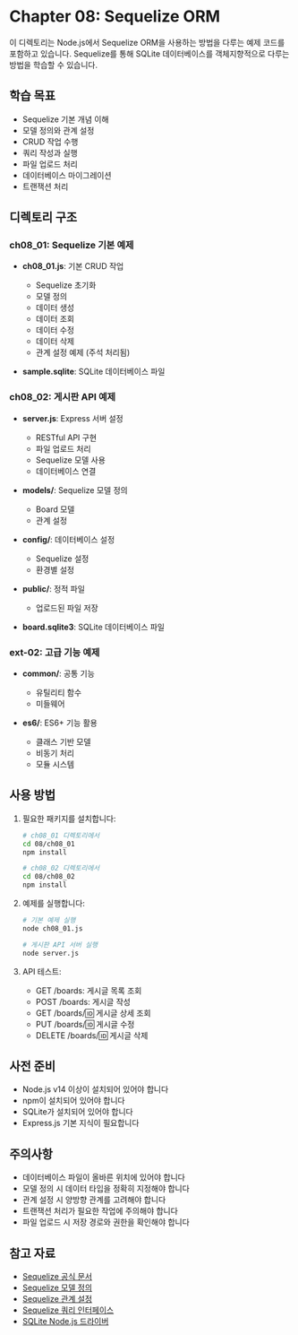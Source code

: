 # Chapter 08: Sequelize ORM

이 디렉토리는 Node.js에서 Sequelize ORM을 사용하는 방법을 다루는 예제 코드를 포함하고 있습니다. Sequelize를 통해 SQLite 데이터베이스를 객체지향적으로 다루는 방법을 학습할 수 있습니다.

## 학습 목표

- Sequelize 기본 개념 이해
- 모델 정의와 관계 설정
- CRUD 작업 수행
- 쿼리 작성과 실행
- 파일 업로드 처리
- 데이터베이스 마이그레이션
- 트랜잭션 처리

## 디렉토리 구조

### ch08_01: Sequelize 기본 예제

- **ch08_01.js**: 기본 CRUD 작업

  - Sequelize 초기화
  - 모델 정의
  - 데이터 생성
  - 데이터 조회
  - 데이터 수정
  - 데이터 삭제
  - 관계 설정 예제 (주석 처리됨)

- **sample.sqlite**: SQLite 데이터베이스 파일

### ch08_02: 게시판 API 예제

- **server.js**: Express 서버 설정

  - RESTful API 구현
  - 파일 업로드 처리
  - Sequelize 모델 사용
  - 데이터베이스 연결

- **models/**: Sequelize 모델 정의

  - Board 모델
  - 관계 설정

- **config/**: 데이터베이스 설정

  - Sequelize 설정
  - 환경별 설정

- **public/**: 정적 파일

  - 업로드된 파일 저장

- **board.sqlite3**: SQLite 데이터베이스 파일

### ext-02: 고급 기능 예제

- **common/**: 공통 기능

  - 유틸리티 함수
  - 미들웨어

- **es6/**: ES6+ 기능 활용
  - 클래스 기반 모델
  - 비동기 처리
  - 모듈 시스템

## 사용 방법

1. 필요한 패키지를 설치합니다:

   ```bash
   # ch08_01 디렉토리에서
   cd 08/ch08_01
   npm install

   # ch08_02 디렉토리에서
   cd 08/ch08_02
   npm install
   ```

2. 예제를 실행합니다:

   ```bash
   # 기본 예제 실행
   node ch08_01.js

   # 게시판 API 서버 실행
   node server.js
   ```

3. API 테스트:
   - GET /boards: 게시글 목록 조회
   - POST /boards: 게시글 작성
   - GET /boards/:id: 게시글 상세 조회
   - PUT /boards/:id: 게시글 수정
   - DELETE /boards/:id: 게시글 삭제

## 사전 준비

- Node.js v14 이상이 설치되어 있어야 합니다
- npm이 설치되어 있어야 합니다
- SQLite가 설치되어 있어야 합니다
- Express.js 기본 지식이 필요합니다

## 주의사항

- 데이터베이스 파일이 올바른 위치에 있어야 합니다
- 모델 정의 시 데이터 타입을 정확히 지정해야 합니다
- 관계 설정 시 양방향 관계를 고려해야 합니다
- 트랜잭션 처리가 필요한 작업에 주의해야 합니다
- 파일 업로드 시 저장 경로와 권한을 확인해야 합니다

## 참고 자료

- [Sequelize 공식 문서](https://sequelize.org/)
- [Sequelize 모델 정의](https://sequelize.org/docs/v6/core-concepts/model-basics/)
- [Sequelize 관계 설정](https://sequelize.org/docs/v6/core-concepts/assocs/)
- [Sequelize 쿼리 인터페이스](https://sequelize.org/docs/v6/core-concepts/model-querying-basics/)
- [SQLite Node.js 드라이버](https://github.com/mapbox/node-sqlite3)
